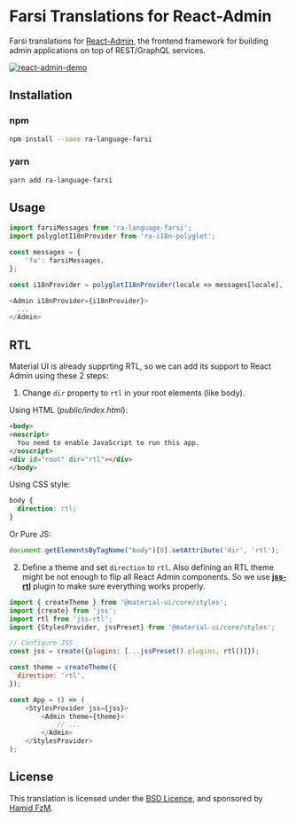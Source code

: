 # Farsi Translations for React-Admin

Farsi translations for [React-Admin](https://github.com/marmelab/react-admin), the frontend framework for building admin applications on top of REST/GraphQL services.

[![react-admin-demo](https://marmelab.com/react-admin/img/react-admin-demo-still.png)](https://vimeo.com/268958716)

## Installation

### npm
```sh
npm install --save ra-language-farsi
```

### yarn
```sh
yarn add ra-language-farsi
```

## Usage

```js
import farsiMessages from 'ra-language-farsi';
import polyglotI18nProvider from 'ra-i18n-polyglot';

const messages = {
    'fa': farsiMessages,
};

const i18nProvider = polyglotI18nProvider(locale => messages[locale], 'fa');

<Admin i18nProvider={i18nProvider}>
  ...
</Admin>
```

## RTL
Material UI is already supprting RTL, so we can add its support to React Admin using these 2 steps:

1. Change `dir` property to `rtl` in your root elements (like body).


Using HTML (*public/index.html*):
```html
<body>
<noscript>
  You need to enable JavaScript to run this app.
</noscript>
<div id="root" dir="rtl"></div>
</body>
```

Using CSS style:
```css
body {
  direction: rtl;
}
```

Or Pure JS:
```js
document.getElementsByTagName("body")[0].setAttribute('dir', 'rtl');
```

2. Define a theme and set `direction` to `rtl`. Also defining an RTL theme might be not enough to flip all React Admin components. So we use [**jss-rtl**](https://github.com/alitaheri/jss-rtl) plugin to make sure everything works properly.

```javascript
import { createTheme } from '@material-ui/core/styles';
import {create} from 'jss';
import rtl from 'jss-rtl';
import {StylesProvider, jssPreset} from '@material-ui/core/styles';

// Configure JSS
const jss = create({plugins: [...jssPreset().plugins, rtl()]});

const theme = createTheme({
  direction: 'rtl',
});

const App = () => (
    <StylesProvider jss={jss}>
        <Admin theme={theme}>
            // ...
        </Admin>
    </StylesProvider>
);
```


## License

This translation is licensed under the [BSD Licence](LICENSE), and sponsored by [Hamid FzM](https://hamidfzm.com).
